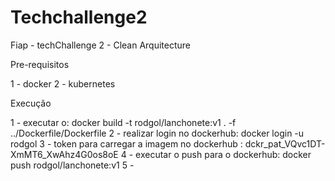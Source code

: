 # Techchallenge2

Fiap - techChallenge 2 - Clean Arquitecture

Pre-requisitos

1 - docker
2 - kubernetes

Execução

1 - executar o: docker build -t rodgol/lanchonete:v1 . -f ../Dockerfile/Dockerfile
2 - realizar login no dockerhub: docker login -u rodgol
3 - token para carregar a imagem no dockerhub : dckr_pat_VQvc1DT-XmMT6_XwAhz4G0os8oE
4 - executar o push para o dockerhub: docker push rodgol/lanchonete:v1
5 - 